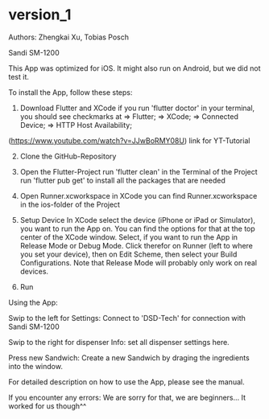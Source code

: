 # version_1

Authors:
Zhengkai Xu,
Tobias Posch


Sandi SM-1200

This App was optimized for iOS. It might also run on Android, but we did not test it. 

To install the App, follow these steps:

1. Download Flutter and XCode
if you run 'flutter doctor' in your terminal, you should see checkmarks at 
=> Flutter;
=> XCode;
=> Connected Device;
=> HTTP Host Availability;

(https://www.youtube.com/watch?v=JJwBoRMY08U) link for YT-Tutorial

2. Clone the GitHub-Repository

3. Open the Flutter-Project
run 'flutter clean' in the Terminal of the Project
run 'flutter pub get' to install all the packages that are needed

4. Open Runner.xcworkspace in XCode
you can find Runner.xcworkspace in the ios-folder of the Project

5. Setup Device
In XCode select the device (iPhone or iPad or Simulator), you want to run the App on. You can find the options for that
at the top center of the XCode window.
Select, if you want to run the App in Release Mode or Debug Mode. Click therefor on Runner (left to where you set your device), then 
on Edit Scheme, then select your Build Configurations. Note that Release Mode will probably only work on real devices. 

6. Run



Using the App:

Swip to the left for Settings: 
Connect to 'DSD-Tech' for connection with Sandi SM-1200

Swip to the right for dispenser Info:
set all dispenser settings here. 

Press new Sandwich:
Create a new Sandwich by draging the ingredients into the window. 

For detailed description on how to use the App, please see the manual. 



If you encounter any errors: We are sorry for that, we are beginners... 
It worked for us though^^
